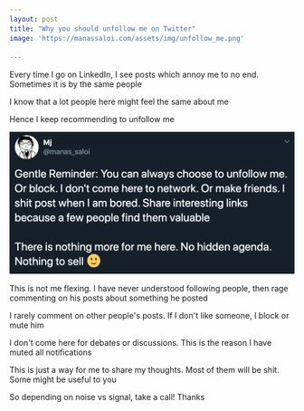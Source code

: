 ```yaml
---
layout: post
title: "Why you should unfollow me on Twitter"
image: 'https://manassaloi.com/assets/img/unfollow_me.png'

---
```


Every time I go on LinkedIn, I see posts which annoy me to no end. Sometimes it is by the same people

I know that a lot people here might feel the same about me

Hence I keep recommending to unfollow me

![Unfollow me](/assets/img/unfollow_me.png)

This is not me flexing. I have never understood following people, then rage commenting on his posts about something he posted

I rarely comment on other people's posts. If I don't like someone, I block or mute him

I don't come here for debates or discussions. This is the reason I have muted all notifications

This is just a way for me to share my thoughts. Most of them will be shit. Some might be useful to you

So depending on noise vs signal, take a call! Thanks
